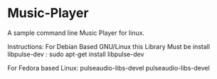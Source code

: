 # Music-Player
A sample command line Music Player for linux.

Instructions:
For Debian Based GNU/Linux this Library Must be install libpulse-dev :
sudo apt-get install libpulse-dev

For Fedora based Linux: pulseaudio-libs-devel  pulseaudio-libs-devel


